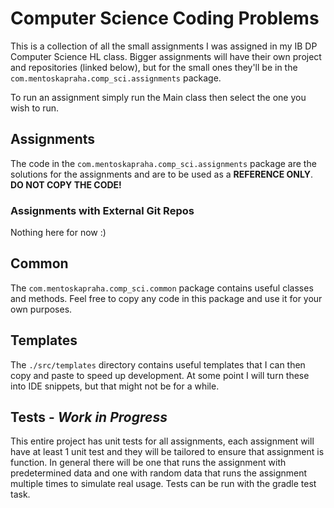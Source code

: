 # Computer Science Coding Problems
This is a collection of all the small assignments I was assigned in my IB DP Computer Science HL class. Bigger assignments will have their own project and repositories (linked below), but for the small ones they'll be in the `com.mentoskapraha.comp_sci.assignments` package.  

To run an assignment simply run the Main class then select the one you wish to run.

## Assignments
The code in the `com.mentoskapraha.comp_sci.assignments` package are the solutions for the assignments and are to be used as a **REFERENCE ONLY**. **DO NOT COPY THE CODE!**

### Assignments with External Git Repos
Nothing here for now :)

## Common
The `com.mentoskapraha.comp_sci.common` package contains useful classes and methods. Feel free to copy any code in this package and use it for your own purposes.

## Templates
The `./src/templates` directory contains useful templates that I can then copy and paste to speed up development. At some point I will turn these into IDE snippets, but that might not be for a while.

## Tests - *Work in Progress*
This entire project has unit tests for all assignments, each assignment will have at least 1 unit test and they will be tailored to ensure that assignment is function. In general there will be one that runs the assignment with predetermined data and one with random data that runs the assignment multiple times to simulate real usage. Tests can be run with the gradle test task.
